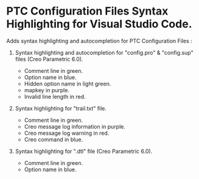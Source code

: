 # PTC Configuration Files Syntax Highlighting for Visual Studio Code.

Adds syntax highlighting and autocompletion for PTC Configuration Files :


1) Syntax highlighting and autocompletion for "config.pro" & "config.sup" files (Creo Parametric 6.0).
    - Comment line in green.
    - Option name in blue.
    - Hidden option name in light green.
    - mapkey in purple.
    - Invalid line length in red.

2) Syntax highlighting for "trail.txt" file.
    - Comment line in green.
    - Creo message log information in purple.
    - Creo message log warning in red.
    - Creo command in blue.

3) Syntax highlighting for ".dtl" file (Creo Parametric 6.0).
    - Comment line in green.
    - Option name in blue.